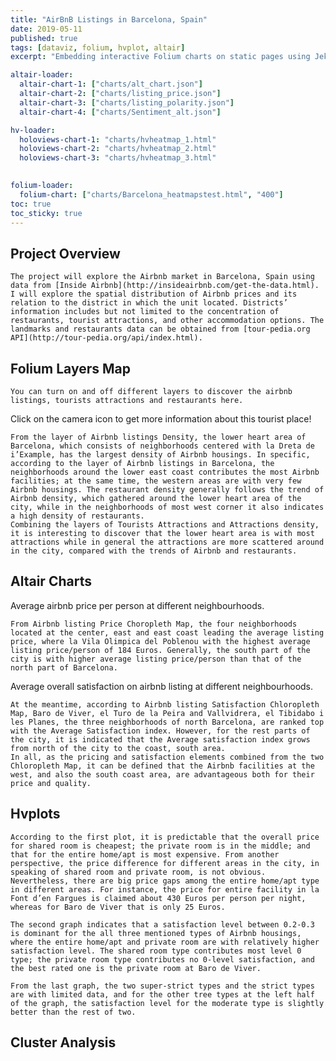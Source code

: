 ```yaml
---
title: "AirBnB Listings in Barcelona, Spain"
date: 2019-05-11
published: true
tags: [dataviz, folium, hvplot, altair]
excerpt: "Embedding interactive Folium charts on static pages using Jekyll."

altair-loader:
  altair-chart-1: ["charts/alt_chart.json"]
  altair-chart-2: ["charts/listing_price.json"]
  altair-chart-3: ["charts/listing_polarity.json"]
  altair-chart-4: ["charts/Sentiment_alt.json"]

hv-loader:
  holoviews-chart-1: "charts/hvheatmap_1.html"
  holoviews-chart-2: "charts/hvheatmap_2.html"
  holoviews-chart-3: "charts/hvheatmap_3.html"
  

folium-loader:
  folium-chart: ["charts/Barcelona_heatmapstest.html", "400"]
toc: true
toc_sticky: true
---
```


## Project Overview
    The project will explore the Airbnb market in Barcelona, Spain using data from [Inside Airbnb](http://insideairbnb.com/get-the-data.html). I will explore the spatial distribution of Airbnb prices and its relation to the district in which the unit located. Districts’ information includes but not limited to the concentration of restaurants, tourist attractions, and other accommodation options. The landmarks and restaurants data can be obtained from [tour-pedia.org API](http://tour-pedia.org/api/index.html). 

## Folium Layers Map
    You can turn on and off different layers to discover the airbnb listings, tourists attractions and restaurants here.
Click on the camera icon to get more information about this tourist place!

<div id="folium-chart"></div>

    From the layer of Airbnb listings Density, the lower heart area of Barcelona, which consists of neighborhoods centered with la Dreta de i’Example, has the largest density of Airbnb housings. In specific, according to the layer of Airbnb listings in Barcelona, the neighborhoods around the lower east coast contributes the most Airbnb facilities; at the same time, the western areas are with very few Airbnb housings. The restaurant density generally follows the trend of Airbnb density, which gathered around the lower heart area of the city, while in the neighborhoods of most west corner it also indicates a high density of restaurants.
    Combining the layers of Tourists Attractions and Attractions density, it is interesting to discover that the lower heart area is with most attractions while in general the attractions are more scattered around in the city, compared with the trends of Airbnb and restaurants. 


## Altair Charts
Average airbnb price per person at different neighbourhoods. 
<div id="altair-chart-2"></div>

    From Airbnb listing Price Choropleth Map, the four neighborhoods located at the center, east and east coast leading the average listing price, where la Vila Olimpica del Poblenou with the highest average listing price/person of 184 Euros. Generally, the south part of the city is with higher average listing price/person than that of the north part of Barcelona.

Average overall satisfaction on airbnb listing at different neighbourhoods.
<div id="altair-chart-3"></div>

    At the meantime, according to Airbnb listing Satisfaction Chloropleth Map, Baro de Viver, el Turo de la Peira and Vallvidrera, el Tibidabo i les Planes, the three neighborhoods of north Barcelona, are ranked top with the Average Satisfaction index. However, for the rest parts of the city, it is indicated that the Average satisfaction index grows from north of the city to the coast, south area. 
    In all, as the pricing and satisfaction elements combined from the two Chloropleth Map, it can be defined that the Airbnb facilities at the west, and also the south coast area, are advantageous both for their price and quality.
  
## Hvplots

<div id="holoviews-chart-1"></div>

    According to the first plot, it is predictable that the overall price for shared room is cheapest; the private room is in the middle; and that for the entire home/apt is most expensive. From another perspective, the price difference for different areas in the city, in speaking of shared room and private room, is not obvious. Nevertheless, there are big price gaps among the entire home/apt type in different areas. For instance, the price for entire facility in la Font d’en Fargues is claimed about 430 Euros per person per night, whereas for Baro de Viver that is only 25 Euros. 

<div id="holoviews-chart-2"></div>

    The second graph indicates that a satisfaction level between 0.2-0.3 is dominant for the all three mentioned types of Airbnb housings, where the entire home/apt and private room are with relatively higher satisfaction level. The shared room type contributes most level 0 type; the private room type contributes no 0-level satisfaction, and the best rated one is the private room at Baro de Viver.

<div id="holoviews-chart-3"></div>

    From the last graph, the two super-strict types and the strict types are with limited data, and for the other tree types at the left half of the graph, the satisfaction level for the moderate type is slightly better than the rest of two.

## Cluster Analysis

<div id="altair-chart-4"></div>
